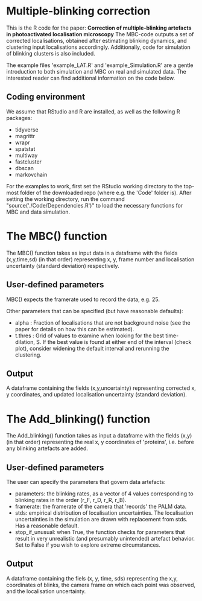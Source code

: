 # Multiple-blinking correction

This is the R code for the paper:
**Correction of multiple-blinking artefacts in photoactivated localisation microscopy**
The MBC-code outputs a set of corrected localisations, obtained after estimating blinking dynamics, and clustering input localisations accordingly.
Additionally, code for simulation of blinking clusters is also included.

The example files 'example_LAT.R' and 'example_Simulation.R' are a gentle introduction to both simulation and MBC on real and simulated data. The interested reader can find additional information on the code below.

## Coding environment
We assume that RStudio and R are installed, as well as the following R packages:
- tidyverse
- magrittr
- wrapr
- spatstat
- multiway
- fastcluster
- dbscan
- markovchain

For the examples to work, first set the RStudio working directory to the top-most folder of the downloaded repo (where e.g. the 'Code' folder is).
After setting the working directory, run the command "source('./Code/Dependencies.R')" to load the necessary functions for MBC and data simulation.

# The MBC() function
The MBC() function takes as input data in a dataframe with the fields (x,y,time,sd) (in that order) representing x, y, frame number and localisation uncertainty (standard deviation) respectively. 

## User-defined parameters 
MBC() expects the framerate used to record the data, e.g. 25.

Other parameters that can be specified (but have reasonable defaults):
- alpha   : Fraction of localisations that are not background noise (see the paper for details on how this can be estimated).
- t.thres : Grid of values to examine when looking for the best time-dilation, S. If the best value is found at either end of the interval (check plot), consider widening the default interval and rerunning the clustering.

## Output
A dataframe containing the fields (x,y,uncertainty) representing corrected x, y coordinates, and updated localisation uncertainty (standard deviation).

# The Add_blinking() function
The Add_blinking() function takes as input a dataframe with the fields (x,y) (in that order) representing the real x, y coordinates of 'proteins', i.e. before any blinking artefacts are added. 

## User-defined parameters
The user can specify the parameters that govern data artefacts:
- parameters: the blinking rates, as a vector of 4 values corresponding to blinking rates in the order (r_F, r_D, r_R, r_B).
- framerate: the framerate of the camera that 'records' the PALM data.
- stds: empirical distribution of localisation uncertainties. The localisation uncertainties in the simulation are drawn with replacement from stds. Has a reasonable default.
- stop_if_unusual: when True, the function checks for parameters that result in very unrealistic (and presumably unintended) artefact behavior. Set to False if you wish to explore extreme circumstances.

## Output
A dataframe containing the fiels (x, y, time, sds) representing the x,y, coordinates of blinks, the camera frame on which each point was observed, and the localisation uncertainty.
